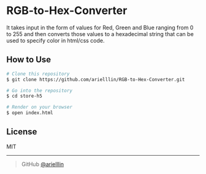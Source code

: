 # RGB-to-Hex-Converter

It takes input in the form of values for Red, Green and Blue ranging from 0 to 255 and then converts those values to a hexadecimal string that can be used to specify color in html/css code.


## How to Use

```bash
# Clone this repository
$ git clone https://github.com/arielllin/RGB-to-Hex-Converter.git

# Go into the repository
$ cd store-h5

# Render on your browser
$ open index.html
```

## License

MIT

---

> GitHub [@arielllin](https://github.com/arielllin)
